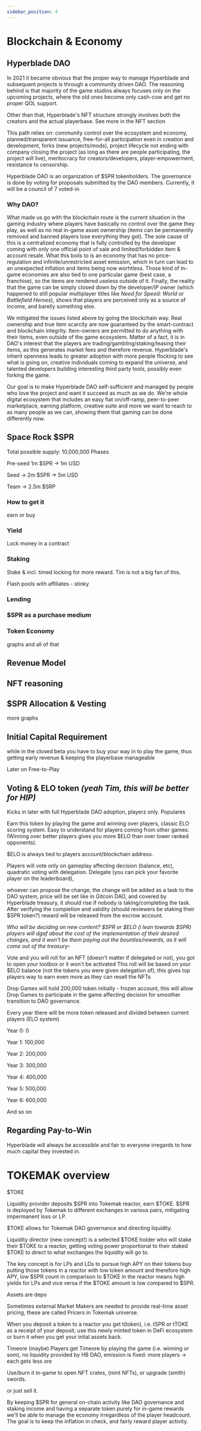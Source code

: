 ```yaml
---
sidebar_position: 4
---
```


# Blockchain & Economy

<!-- player ownership -> governance & revenue sharing;
SPR - what is it -> ingame currency, hardcoded values (total amount of token), how to get it, what to do w it - ingame economy - buying stuff (NFT & other), token economy, LIQIDITY (Tokemak?),
SPR - mechanics -> play game - earn, (buy on markets), staking - what is the purpose (revenue redist & governance decentralization & rewarding for loyalty & bringing more people), where the funds are coming from - revenue (token buyback by DAO?) & staking pool, staking schedule - mechanics
revenue model (include burning tokens) - direct selling, market fees, other; tools & platforms for other projects
allocation & vesting, what will each allocated part go to, HB Treasury purpose
rounds of raising capital (direct token sale, limited release, steady release, minting?)
capital required to play (initially); game is not P2W, in the beginning you get bokken kendo wooden sword
Reasoning NFT (basic)
Time ore as reward for players (future) - ref to roadmap -->

## Hyperblade DAO

In 2021 it became obvious that the proper way to manage Hyperblade and subsequent projects is through a community driven DAO. The reasoning behind is that majority of the game studios always focuses only on the upcoming projects, where the old ones become only cash-cow and get no proper QOL support.

Other than that, Hyperblade's NFT structure strongly involves both the creators and the actual playerbase. See more in the NFT section

This path relies on: community control over the ecosystem and economy, planned/transparent issuance, free-for-all participation even in creation and development, forks (new projects/mods), project lifecycle not ending with company closing the project (as long as there are people participating, the project will live), meritocracy for creators/developers, player-empowerment, resistance to censorship.

Hyperblade DAO is an organization of $SPR tokenholders. The governance is done by voting for proposals submitted by the DAO members. Currently, it will be a council of 7 voted-in

### Why DAO?

What made us go with the blockchain route is the current situation in the gaming industry where players have basically no control over the game they play, as well as no real in-game asset ownership (items can be permanently removed and banned players lose everything they got). The sole cause of this is a centralized economy that is fully controlled by the developer coming with only one official point of sale and limited/forbidden item & account resale. What this boils to is an economy that has no price-regulation and infinite/unrestricted asset emission, which in turn can lead to an unexpected inflation and items being now worhtless. Those kind of in-game economies are also tied to one particular game (best case, a franchise), so the items are rendered useless outside of it. Finally, the reality that the game can be simply closed down by the developer/IP owner (which happened to still popular multiplayer titles like _Need for Speed: World_ or _Battlefield Heroes_), shows that players are perceived only as a source of income, and barelly something else.

We mitigated the issues listed above by going the blockchain way. Real ownership and true item scarcity are now guaranteed by the smart-contract and blockchain integrity. Item-owners are permitted to do anything with their items, even outside of the game ecosystem. Matter of a fact, it is in DAO's interest that the players are trading/gambling/staking/leasing their items, as this generates market fees and therefore revenue. Hyperblade's inherit openness leads to greater adoption with more people flocking to see what is going on, creative individuals coming to expand the universe, and talented developers building interesting third party tools, possibly even forking the game.

Our goal is to make Hyperblade DAO self-sufficient and managed by people who love the project and want it succeed as much as we do. We're whole digital ecosystem that includes an easy fiat on/off-ramp, peer-to-peer marketplace, earning platform, creative suite and more we want to reach to as many people as we can, showing them that gaming can be done differently now.

## Space Rock $SPR

Total possible supply: 10,000,000
Phases

Pre-seed 1m $SPR -> 1m USD

Seed -> 2m $SPR -> 5m USD

Team -> 2.5m $SRP

### How to get it

earn or buy

### Yield

Lock money in a contract

### Staking

Stake & incl. timed locking for more reward. Tim is not a big fan of this.

Flash pools with affiliates - stinky

### Lending

### $SPR as a purchase medium

### Token Economy

graphs and all of that

## Revenue Model

## NFT reasoning

## $SPR Allocation & Vesting

more graphs

## Initial Capital Requirement

while in the closed beta you have to buy your way in to play the game, thus getting early revenue & keeping the playerbase manageable

Later on Free-to-Play

## Voting & ELO token _(yeah Tim, this will be better for HIP)_

Kicks in later with full Hyperblade DAO adoption, playerz only. Populares

Earn this token by playing the game and winning over players, classic ELO scoring system. Easy to understand for players coming from other games. (Winning over better players gives you more $ELO than over lower ranked opponents).

$ELO is always tied to players account/blockchain address.

Players will vote only on gameplay affecting decision (balance, etc), quadratic voting with delegation. Delegate (you can pick your favorite player on the leaderboard),

whoever can propose the change, the change will be added as a task to the DAO system, price will be set like in Gitcoin DAO, and covered by Hyperblade treasury, it should rise if nobody is taking/completing the task. After verifying the completion and validity (should reviewers be staking their $SPR token?) reward will be released from the escrow account.

_Who will be deciding on new content? $SPR or $ELO (i lean towards $SPR) players will dgaf about the cost of the implementation of their desired changes, and it won't be them paying out the bounties/rewards, as it will come out of the treasury-_

Vote and you will roll for an NFT (doesn't matter if delegated or not), you got to open your lootbox or it won't be activated
This roll will be based on your $ELO balance (not the tokens you were given delegation of), this gives top players way to earn even more as they can resell the NFTs

Drop Games will hold 200,000 token initially - frozen account, this will allow Drop Games to participate in the game affecting decision for smoother transition to DAO governance.

Every year there will be more token released and divided between current players (ELO system)

Year 0: 0

Year 1: 100,000

Year 2: 200,000

Year 3: 300,000

Year 4: 400,000

Year 5: 500,000

Year 6: 600,000

And so on

## Regarding Pay-to-Win

Hyperblade will always be accessible and fair to everyone irregards to how much capital they invested in.

# TOKEMAK overview

$TOKE

Liquidity provider deposits $SPR into Tokemak reactor, earn $TOKE. $SPR is deployed by Tokemak to different exchanges in various pairs, mitigating impermanent loss or LP.

$TOKE allows for Tokemak DAO governance and directing liquidity.

Liquidity director (new concept!) is a selected $TOKE holder who will stake their $TOKE to a reactor, getting voting power proportional to their staked $TOKE to direct to what exchanges the liquidity will go to.

The key concept is for LPs and LDs to pursue high APY on their tokens buy putting those tokens in a reactor with low token amount and therefore high APY, low $SPR count in comparison to $TOKE in the reactor means high yields for LPs and vice versa if the $TOKE amount is low compared to $SPR.

Assets are depo

Sometimes external Market Makers are needed to provide real-time asset pricing, these are called Pricers in Tokemak universe.

When you deposit a token to a reactor you get t(token), i.e. tSPR or tTOKE as a receipt of your deposit, use this newly minted token in DeFi ecosystem or burn it when you get your inital assets back.

Timeore (maybe)
Players get Timeore by playing the game (i.e. winning or som), no liquidity provided by HB DAO, emission is fixed: more players -> each gets less ore

Use/burn it in-game to open NFT crates, (mint NFTs), or upgrade (smith) swords.

or just sell it.

By keeping $SPR for general on-chain activity like DAO governance and staking income and having a separate token purely for in-game rewards we'll be able to manage the economy irregardless of the player headcount. The goal is to keep the inflation in check, and fairly reward player activity.
